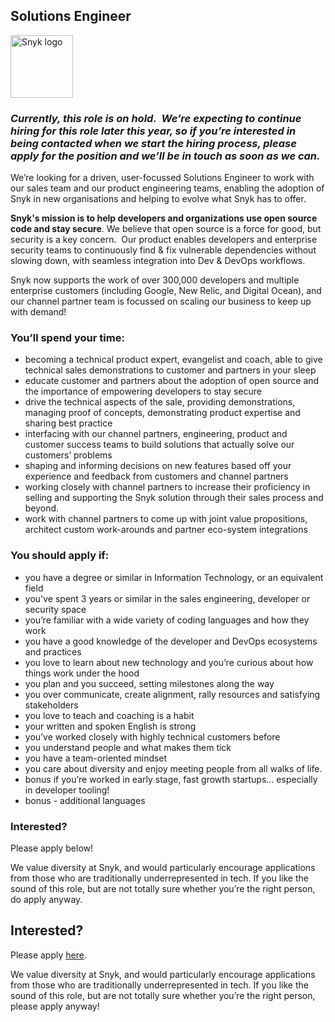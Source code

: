 Solutions Engineer
---

<img src="https://res.cloudinary.com/snyk/image/upload/v1537345894/press-kit/brand/logo-black.png" width="100" alt="Snyk logo" />

<h3><em><strong>Currently, this role is on hold.  We’re expecting to continue hiring for this role later this year, so if you’re interested in being contacted when we start the hiring process, please apply for the position and we’ll be in touch as soon as we can.</strong></em></h3>
<p>We’re looking for a driven, user-focussed Solutions Engineer to work with our sales team and our product engineering teams, enabling the adoption of Snyk in new organisations and helping to evolve what Snyk has to offer.</p>
<p><strong>Snyk's mission is to help developers and organizations use open source code and stay secure</strong><span style="font-weight: 400;">. We believe that open source is a force for good, but security is a key concern.  Our product enables developers and enterprise security teams to continuously find &amp; fix vulnerable dependencies without slowing down, with seamless integration into Dev &amp; DevOps workflows.</span></p>
<p><span style="font-weight: 400;">Snyk now supports the work of over 300,000 developers and multiple enterprise customers (including Google, New Relic, and Digital Ocean), and our channel partner team is focussed on scaling our business to keep up with demand!  </span></p>
<h3><strong>You’ll spend your time:</strong></h3>
<ul>
<li style="font-weight: 400;"><span style="font-weight: 400;">becoming a technical product expert, evangelist and coach, able to give technical sales demonstrations to customer and partners in your sleep</span></li>
<li><span style="font-weight: 400;">educate customer and partners about the adoption of open source and the importance of empowering developers to stay secure</span></li>
<li style="font-weight: 400;"><span style="font-weight: 400;">drive the technical aspects of the sale, providing demonstrations, managing proof of concepts, demonstrating product expertise and sharing best practice</span></li>
<li style="font-weight: 400;"><span style="font-weight: 400;">interfacing with our channel partners, engineering, product and customer success teams to build solutions that actually solve our customers’ problems</span></li>
<li style="font-weight: 400;"><span style="font-weight: 400;">shaping and informing decisions on new features based off your experience and feedback from customers and channel partners</span></li>
<li style="font-weight: 400;"><span style="font-weight: 400;">working closely with channel partners to increase their proficiency in selling and supporting the Snyk solution through their sales process and beyond.</span></li>
<li style="font-weight: 400;"><span style="font-weight: 400;">work with channel partners to come up with joint value propositions, architect custom work-arounds and partner eco-system integrations</span></li>
</ul>
<h3><strong>You should apply if:</strong></h3>
<ul>
<li style="font-weight: 400;">you have a degree or similar in Information Technology, or an equivalent field</li>
<li style="font-weight: 400;"><span style="font-weight: 400;">you've spent 3 years or similar in the sales engineering, developer or security space</span></li>
<li style="font-weight: 400;"><span style="font-weight: 400;">you’re familiar with a wide variety of coding languages and how they work</span></li>
<li style="font-weight: 400;"><span style="font-weight: 400;">you have a good knowledge of the developer and DevOps ecosystems and practices</span></li>
<li style="font-weight: 400;"><span style="font-weight: 400;">you love to learn about new technology and you’re curious about how things work under the hood</span></li>
<li style="font-weight: 400;"><span style="font-weight: 400;">you plan and you succeed, setting milestones along the way</span></li>
<li style="font-weight: 400;"><span style="font-weight: 400;">you over communicate, create alignment, rally resources and satisfying stakeholders</span></li>
<li style="font-weight: 400;"><span style="font-weight: 400;">you love to teach and coaching is a habit</span></li>
<li style="font-weight: 400;"><span style="font-weight: 400;">your written and spoken English is strong</span></li>
<li style="font-weight: 400;"><span style="font-weight: 400;">you’ve worked closely with highly technical customers before</span></li>
<li style="font-weight: 400;"><span style="font-weight: 400;">you understand people and what makes them tick</span></li>
<li style="font-weight: 400;"><span style="font-weight: 400;">you have a team-oriented mindset</span></li>
<li style="font-weight: 400;"><span style="font-weight: 400;">you care about diversity and enjoy meeting people from all walks of life.</span></li>
<li style="font-weight: 400;"><span style="font-weight: 400;">bonus if you’re worked in early stage, fast growth startups… especially in developer tooling!</span></li>
<li style="font-weight: 400;"><span style="font-weight: 400;">bonus - additional languages</span></li>
</ul>
<h3><strong>Interested?</strong></h3>
<p><span style="font-weight: 400;">Please apply below!</span></p>
<p><span style="font-weight: 400;">We value diversity at Snyk, and would particularly encourage applications from those who are traditionally underrepresented in tech. If you like the sound of this role, but are not totally sure whether you’re the right person, do apply anyway. </span></p>

Interested?
---

Please apply [here](https://boards.greenhouse.io/snyk/jobs/4397845002#app).

We value diversity at Snyk, and would particularly encourage applications from those who are traditionally underrepresented in tech.
If you like the sound of this role, but are not totally sure whether you’re the right person, please apply anyway!
